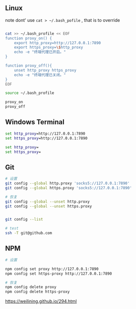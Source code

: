 
## Linux
note dont' use `cat > ~/.bash_pofile` , that is to override

```bash

cat >> ~/.bash_profile << EOF
function proxy_on() {
    export http_proxy=http://127.0.0.1:7890
    export https_proxy=\$http_proxy
    echo -e "终端代理已开启。"
}

function proxy_off(){
    unset http_proxy https_proxy
    echo -e "终端代理已关闭。"
}
EOF

source ~/.bash_profile

proxy_on
proxy_off
```


## Windows Terminal

```cmd
set http_proxy=http://127.0.0.1:7890
set https_proxy=http://127.0.0.1:7890

set http_proxy=  
set https_proxy=
```


## Git

```bash
# 设置
git config --global http.proxy 'socks5://127.0.0.1:7890' 
git config --global https.proxy 'socks5://127.0.0.1:7890'

# 恢复
git config --global --unset http.proxy
git config --global --unset https.proxy


git config --list

# test
ssh -T git@github.com
```



## NPM
```bash
# 设置

npm config set proxy http://127.0.0.1:7890
npm config set https-proxy http://127.0.0.1:7890

# 恢复
npm config delete proxy
npm config delete https-proxy
```




https://weilining.github.io/294.html

